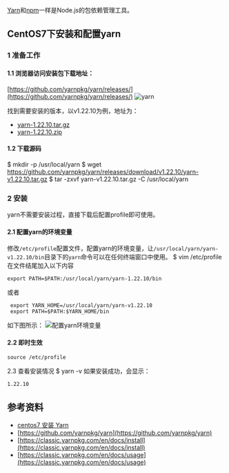 [Yarn](https://github.com/yarnpkg/yarn)和[npm](https://www.npmjs.com/)一样是Node.js的包依赖管理工具。

## CentOS7下安装和配置yarn
### 1 准备工作
#### 1.1 浏览器访问安装包下载地址：
[https://github.com/yarnpkg/yarn/releases/](https://github.com/yarnpkg/yarn/releases/)
![yarn](https://img-blog.csdnimg.cn/20201015170257622.png?x-oss-process=image/watermark,type_ZmFuZ3poZW5naGVpdGk,shadow_10,text_aHR0cHM6Ly9ibG9nLmNzZG4ubmV0L2NjZjE5ODgxMDMw,size_16,color_FFFFFF,t_70#pic_center)

找到需要安装的版本，以v1.22.10为例，地址为：
- [yarn-1.22.10.tar.gz](https://github.com/yarnpkg/yarn/releases/download/v1.22.10/yarn-v1.22.10.tar.gz)
- [yarn-1.22.10.zip](https://github.com/yarnpkg/yarn/archive/v1.22.10.zip)

#### 1.2 下载源码
$ mkdir -p /usr/local/yarn
$ wget https://github.com/yarnpkg/yarn/releases/download/v1.22.10/yarn-v1.22.10.tar.gz
$ tar -zxvf yarn-v1.22.10.tar.gz -C /usr/local/yarn

### 2 安装
yarn不需要安装过程，直接下载后配置profile即可使用。

#### 2.1 配置yarn的环境变量
修改`/etc/profile`配置文件，配置yarn的环境变量，让`/usr/local/yarn/yarn-v1.22.10/bin`目录下的`yarn`命令可以在任何终端窗口中使用。
$ vim /etc/profile
 在文件结尾加入以下内容
```shell
export PATH=$PATH:/usr/local/yarn/yarn-1.22.10/bin
```
或者
```shell
 export YARN_HOME=/usr/local/yarn/yarn-v1.22.10
 export PATH=$PATH:$YARN_HOME/bin
```

如下图所示：
![配置yarn环境变量](https://img-blog.csdnimg.cn/20201015180816456.png?x-oss-process=image/watermark,type_ZmFuZ3poZW5naGVpdGk,shadow_10,text_aHR0cHM6Ly9ibG9nLmNzZG4ubmV0L2NjZjE5ODgxMDMw,size_16,color_FFFFFF,t_70#pic_center)


#### 2.2 即时生效
```shell
source /etc/profile
```

2.3 查看安装情况
$ yarn -v
如果安装成功，会显示：
```shell
1.22.10
```
## 参考资料
- [centos7 安装 Yarn](https://www.cnblogs.com/dousnl/p/12052834.html)
- [https://github.com/yarnpkg/yarn](https://github.com/yarnpkg/yarn)
- [https://classic.yarnpkg.com/en/docs/install](https://classic.yarnpkg.com/en/docs/install)
- [https://classic.yarnpkg.com/en/docs/usage](https://classic.yarnpkg.com/en/docs/usage)
